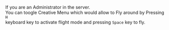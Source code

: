 If you are an Administrator in the server.  
You can toogle Creative Menu which would allow to Fly around by Pressing `H`  
keyboard key to activate flight mode and pressing `Space` key to fly.  
